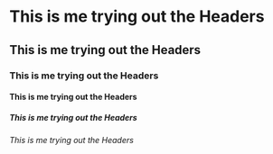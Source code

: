 # This is me trying out the Headers
## This is me trying out the Headers
### This is me trying out the Headers
#### This is me trying out the Headers
##### This is me trying out the Headers
###### This is me trying out the Headers
